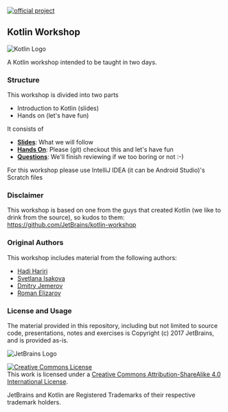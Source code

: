 [![official project](http://jb.gg/badges/official-plastic.svg)](https://confluence.jetbrains.com/display/ALL/JetBrains+on+GitHub)

## Kotlin Workshop

![Kotlin Logo](kotlinlogo.png)

A Kotlin workshop intended to be taught in two days. 

### Structure

This workshop is divided into two parts

* Introduction to Kotlin (slides)
* Hands on (let's have fun)

It consists of 

* **[Slides](https://docs.google.com/presentation/d/1t03PZ273i3Ob3hgpk_z_qgE0COUbFOvKcAgqwbySEb0/edit?usp=sharing)**: What we will follow
* **[Hands On](https://github.com/Mindera/kotlin-workshop/tree/master/student/introduction)**: Please (git) checkout this and let's have fun
* **[Questions](https://docs.google.com/document/d/1XO87ugZHS_gNyEXyoUbqK13bMYLaXWXfwKknNTkMf00/edit?usp=sharing)**: We'll finish reviewing if we too boring or not :-)


For this workshop please use IntelliJ IDEA (it can be Android Studio)'s Scratch files



### Disclaimer

This workshop is based on one from the guys that created Kotlin (we like to drink from the source), so kudos to them: https://github.com/JetBrains/kotlin-workshop


### Original Authors

This workshop includes material from the following authors:

* [Hadi Hariri](https://github.com/hhariri)
* [Svetlana Isakova](https://github.com/svtk)
* [Dmitry Jemerov](https://github.com/yole)
* [Roman Elizarov](https://github.com/elizarov)

### License and Usage

The material provided in this repository, including but not limited to source code, presentations, notes and exercises is Copyright (c) 2017 JetBrains, and is provided as-is. 

![JetBrains Logo](jetbrainslogo.png)

<a rel="license" href="http://creativecommons.org/licenses/by-sa/4.0/"><img alt="Creative Commons License" style="border-width:0" src="https://i.creativecommons.org/l/by-sa/4.0/88x31.png" /></a><br />This work is licensed under a <a rel="license" href="http://creativecommons.org/licenses/by-sa/4.0/">Creative Commons Attribution-ShareAlike 4.0 International License</a>.


JetBrains and Kotlin are Registered Trademarks of their respective trademark holders. 
